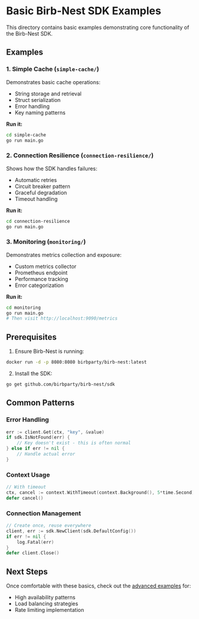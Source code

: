 # Basic Birb-Nest SDK Examples

This directory contains basic examples demonstrating core functionality of the Birb-Nest SDK.

## Examples

### 1. Simple Cache (`simple-cache/`)

Demonstrates basic cache operations:
- String storage and retrieval
- Struct serialization
- Error handling
- Key naming patterns

**Run it:**
```bash
cd simple-cache
go run main.go
```

### 2. Connection Resilience (`connection-resilience/`)

Shows how the SDK handles failures:
- Automatic retries
- Circuit breaker pattern
- Graceful degradation
- Timeout handling

**Run it:**
```bash
cd connection-resilience
go run main.go
```

### 3. Monitoring (`monitoring/`)

Demonstrates metrics collection and exposure:
- Custom metrics collector
- Prometheus endpoint
- Performance tracking
- Error categorization

**Run it:**
```bash
cd monitoring
go run main.go
# Then visit http://localhost:9090/metrics
```

## Prerequisites

1. Ensure Birb-Nest is running:
```bash
docker run -d -p 8080:8080 birbparty/birb-nest:latest
```

2. Install the SDK:
```bash
go get github.com/birbparty/birb-nest/sdk
```

## Common Patterns

### Error Handling
```go
err := client.Get(ctx, "key", &value)
if sdk.IsNotFound(err) {
    // Key doesn't exist - this is often normal
} else if err != nil {
    // Handle actual error
}
```

### Context Usage
```go
// With timeout
ctx, cancel := context.WithTimeout(context.Background(), 5*time.Second)
defer cancel()
```

### Connection Management
```go
// Create once, reuse everywhere
client, err := sdk.NewClient(sdk.DefaultConfig())
if err != nil {
    log.Fatal(err)
}
defer client.Close()
```

## Next Steps

Once comfortable with these basics, check out the [advanced examples](../advanced/) for:
- High availability patterns
- Load balancing strategies
- Rate limiting implementation

